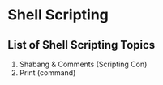 # Shell Scripting
## List of Shell Scripting Topics
1. Shabang & Comments   (Scripting Con)
2. Print                (command)